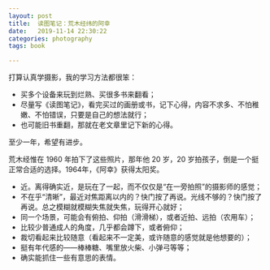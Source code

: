 ```yaml
---
layout: post
title:  读图笔记：荒木经纬的阿幸
date:   2019-11-14 22:30:22
categories: photography
tags: book

---
```


打算认真学摄影，我的学习方法都很笨：

* 买多个设备来玩到烂熟、买很多书来翻看；
* 尽量写《读图笔记》，看完买过的画册或书，记下心得，内容不求多、不怕稚嫩、不怕错误，只要是自己的想法就行；
* 也可能旧书重翻，那就在老文章里记下新的心得。

至少一年，希望有进步。

荒木经惟在 1960 年拍下了这些照片，那年他 20 岁，20 岁拍孩子，倒是一个挺正常合适的选择。1964年，《阿幸》获得太阳奖。

* 近。离得确实近，是玩在了一起，而不仅仅是“在一旁拍照”的摄影师的感觉；
* 不在乎“清晰”，最近对焦距离以内的？快门按了再说。光线不够的？快门按了再说。总之模糊就模糊失焦就失焦，玩得开心就好；
* 同一个场景，可能会有俯拍、仰拍（滑滑梯），或者近拍、远拍（农用车）；
* 比较少普通成人的角度，几乎都会蹲下，或者俯仰；
* 裁切看起来比较随意（看起来不一定美，或许随意的感觉就是他想要的）；
* 挺有年代感的——棒棒糖、嘴里放火柴、小弹弓等等；
* 确实能抓住一些有意思的表情。
